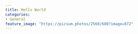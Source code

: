 ```yaml
---
title: Hello World
categories:
- General
feature_image: "https://picsum.photos/2560/600?image=872"
---
```




